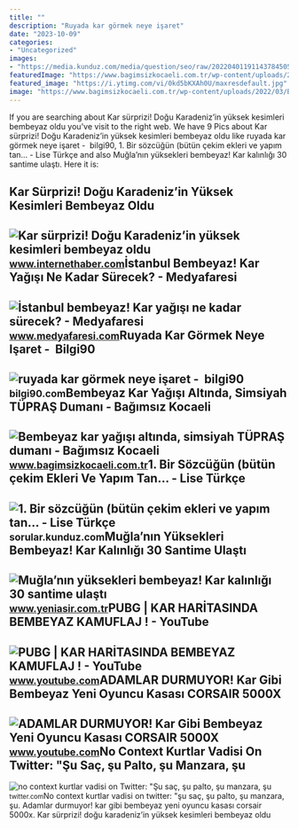 ```yaml
---
title: ""
description: "Ruyada kar görmek neye işaret"
date: "2023-10-09"
categories:
- "Uncategorized"
images:
- "https://media.kunduz.com/media/question/seo/raw/20220401191143784505-1892310_sSX00JW7Q.jpg?h=512"
featuredImage: "https://www.bagimsizkocaeli.com.tr/wp-content/uploads/2022/03/Bembeyaz-kar-yagisi-altinda-simsiyah-TUPRAS-dumani-1.jpg"
featured_image: "https://i.ytimg.com/vi/0kd5bKXAh0U/maxresdefault.jpg"
image: "https://www.bagimsizkocaeli.com.tr/wp-content/uploads/2022/03/Bembeyaz-kar-yagisi-altinda-simsiyah-TUPRAS-dumani-1.jpg"
---
```


If you are searching about Kar sürprizi! Doğu Karadeniz’in yüksek kesimleri bembeyaz oldu you've visit to the right web. We have 9 Pics about Kar sürprizi! Doğu Karadeniz’in yüksek kesimleri bembeyaz oldu like ruyada kar görmek neye işaret - ️ bilgi90, 1. Bir sözcüğün (bütün çekim ekleri ve yapım tan... - Lise Türkçe and also Muğla’nın yüksekleri bembeyaz! Kar kalınlığı 30 santime ulaştı. Here it is:

Kar Sürprizi! Doğu Karadeniz’in Yüksek Kesimleri Bembeyaz Oldu
--------------------------------------------------------------

 ![Kar sürprizi! Doğu Karadeniz’in yüksek kesimleri bembeyaz oldu](https://img.internethaber.com/rcman/Cw1280h720q95gc/storage/files/images/2021/09/23/basliksiz-19-0g1Z_cover.jpg) <small>www.internethaber.com</small>İstanbul Bembeyaz! Kar Yağışı Ne Kadar Sürecek? - Medyafaresi
-------------------------------------------------------------

 ![İstanbul bembeyaz! Kar yağışı ne kadar sürecek? - Medyafaresi](https://img.medyafaresi.com/rcman/Cw940h529q95gc/storage/old/files/2015/12/31/765176/765176.jpg) <small>www.medyafaresi.com</small>Ruyada Kar Görmek Neye Işaret - ️ Bilgi90
-----------------------------------------

 ![ruyada kar görmek neye işaret - ️ bilgi90](https://www.diyadinnet.com/d/ruya/ruyada-kar-gormek-ne-anlama-gelir-5964.jpg) <small>bilgi90.com</small>Bembeyaz Kar Yağışı Altında, Simsiyah TÜPRAŞ Dumanı - Bağımsız Kocaeli
----------------------------------------------------------------------

 ![Bembeyaz kar yağışı altında, simsiyah TÜPRAŞ dumanı - Bağımsız Kocaeli](https://www.bagimsizkocaeli.com.tr/wp-content/uploads/2022/03/Bembeyaz-kar-yagisi-altinda-simsiyah-TUPRAS-dumani-1.jpg) <small>www.bagimsizkocaeli.com.tr</small>1. Bir Sözcüğün (bütün çekim Ekleri Ve Yapım Tan... - Lise Türkçe
-----------------------------------------------------------------

 ![1. Bir sözcüğün (bütün çekim ekleri ve yapım tan... - Lise Türkçe](https://media.kunduz.com/media/question/seo/raw/20220401191143784505-1892310_sSX00JW7Q.jpg?h=512) <small>sorular.kunduz.com</small>Muğla’nın Yüksekleri Bembeyaz! Kar Kalınlığı 30 Santime Ulaştı
--------------------------------------------------------------

 ![Muğla’nın yüksekleri bembeyaz! Kar kalınlığı 30 santime ulaştı](https://iaysr.tmgrup.com.tr/38373a/780/411/0/96/800/517?u=https://iysr.tmgrup.com.tr/2022/03/04/muglanin-yuksekleri-bembeyaz-kar-kalinligi-30-santime-ulasti-1646394954185.jpeg) <small>www.yeniasir.com.tr</small>PUBG | KAR HARİTASINDA BEMBEYAZ KAMUFLAJ ! - YouTube
----------------------------------------------------

 ![PUBG | KAR HARİTASINDA BEMBEYAZ KAMUFLAJ ! - YouTube](https://i.ytimg.com/vi/wCFioiqAQhw/maxresdefault.jpg) <small>www.youtube.com</small>ADAMLAR DURMUYOR! Kar Gibi Bembeyaz Yeni Oyuncu Kasası CORSAIR 5000X
--------------------------------------------------------------------

 ![ADAMLAR DURMUYOR! Kar Gibi Bembeyaz Yeni Oyuncu Kasası CORSAIR 5000X](https://i.ytimg.com/vi/0kd5bKXAh0U/maxresdefault.jpg) <small>www.youtube.com</small>No Context Kurtlar Vadisi On Twitter: "Şu Saç, şu Palto, şu Manzara, şu
-----------------------------------------------------------------------

 ![no context kurtlar vadisi on Twitter: "Şu saç, şu palto, şu manzara, şu](https://pbs.twimg.com/ext_tw_video_thumb/1642182106691383298/pu/img/jtxznMeKHtwsBjLQ.jpg) <small>twitter.com</small>No context kurtlar vadisi on twitter: "şu saç, şu palto, şu manzara, şu. Adamlar durmuyor! kar gibi bembeyaz yeni oyuncu kasası corsair 5000x. Kar sürprizi! doğu karadeniz’in yüksek kesimleri bembeyaz oldu
